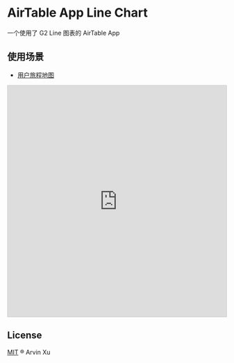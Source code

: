 # AirTable App Line Chart

一个使用了 G2 Line 图表的 AirTable App

## 使用场景

- [用户旅程地图](https://airtable.com/shrOrXa1834rRA2kd)

<iframe class="airtable-embed" src="https://airtable.com/embed/shrOrXa1834rRA2kd?backgroundColor=teal" frameborder="0" onmousewheel="" width="100%" height="533" style="background: transparent; border: 1px solid #ccc;"></iframe>

## License

[MIT](./LICENSE) ® Arvin Xu

